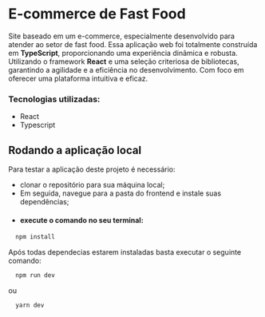 # E-commerce de Fast Food

Site baseado em um e-commerce, especialmente desenvolvido para atender ao setor de fast food. Essa aplicação web foi totalmente construída em **TypeScript**, proporcionando uma experiência dinâmica e robusta. Utilizando o framework **React** e uma seleção criteriosa de bibliotecas, garantindo a agilidade e a eficiência no desenvolvimento. Com foco em oferecer uma plataforma intuitiva e eficaz.

### Tecnologias utilizadas:
- React
- Typescript

## Rodando a aplicação local

Para testar a aplicação deste projeto é necessário:

- clonar o repositório para sua máquina local;
- Em seguida, navegue para a pasta do frontend e instale suas dependências;
- ####  execute o comando no seu terminal:

```bash
  npm install
```
Após todas dependecias estarem instaladas basta executar o seguinte comando:
```bash
  npm run dev
```
 ou
```bash
  yarn dev
```
